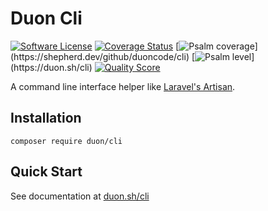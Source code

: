 # Duon Cli

[![Software License](https://img.shields.io/badge/license-MIT-brightgreen.svg)](LICENSE.md)
[![Coverage Status](https://img.shields.io/scrutinizer/coverage/g/duoncode/cli.svg)](https://scrutinizer-ci.com/g/duoncode/cli/code-structure)
[![Psalm coverage](https://shepherd.dev/github/duoncode/cli/coverage.svg?)](https://shepherd.dev/github/duoncode/cli)
[![Psalm level](https://shepherd.dev/github/duoncode/cli/level.svg?)](https://duon.sh/cli)
[![Quality Score](https://img.shields.io/scrutinizer/g/duoncode/cli.svg)](https://scrutinizer-ci.com/g/duoncode/cli)

A command line interface helper like [Laravel's Artisan](https://laravel.com/docs/9.x/artisan).

## Installation

    composer require duon/cli

## Quick Start

See documentation at [duon.sh/cli](https://duon.sh/cli)
